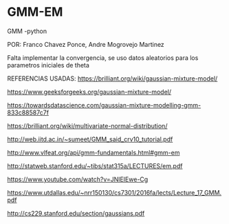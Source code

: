 # GMM-EM
GMM -python

POR: Franco Chavez Ponce, Andre Mogrovejo Martinez

Falta implementar la convergencia, se uso datos aleatorios para los parametros iniciales de theta

REFERENCIAS USADAS:
https://brilliant.org/wiki/gaussian-mixture-model/

https://www.geeksforgeeks.org/gaussian-mixture-model/

https://towardsdatascience.com/gaussian-mixture-modelling-gmm-833c88587c7f

https://brilliant.org/wiki/multivariate-normal-distribution/

http://web.iitd.ac.in/~sumeet/GMM_said_crv10_tutorial.pdf

http://www.vlfeat.org/api/gmm-fundamentals.html#gmm-em

http://statweb.stanford.edu/~tibs/stat315a/LECTURES/em.pdf

https://www.youtube.com/watch?v=JNlEIEwe-Cg

https://www.utdallas.edu/~nrr150130/cs7301/2016fa/lects/Lecture_17_GMM.pdf

http://cs229.stanford.edu/section/gaussians.pdf
